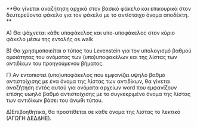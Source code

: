 **Θα γίνεται αναζήτηση αρχικά στον βασικό φάκελο και επικουρικά στον δευτερεύοντα φάκελο για τον φάκελο με το αντίστοιχο όνομα αποδέκτη.
**

 A) Θα ψάχνεται κάθε υποφάκελος και υπο-υποφάκελος στον κύριο φάκελο μέσω της εντολής os.walk 

 Β) Θα χρησιμοποιείται ο τύπος του Levenstein για τον υπολογισμό βαθμού ομοιότητας του ονόματος των (υπο)υποφακέλων και της λίστας των αντιδίκων του προηγούμενου βήματος.

 Γ) Αν εντοπιστεί (υπο)υποφάκελος που εμφανίζει υψηλό βαθμό αντιστοίχισης με ένα όνομα της λίστας των αντιδίκων, θα γίνεται αναζήτηση εντός αυτού
 για ονόματα αρχείων word που εμφανίζουν επίσης υωηλό βαθμό αντιστοίχισης με το συγκεκριμένο όνομα της λίστας των αντιδίκων βάσει του άνωθι τύπου.

 Δ)Επιβοηθητικά, θα προστίθεται σε κάθε όνομα της λίστας το λεκτικό (ΑΓΩΓΗ ΔΕΔΔΗΕ).
